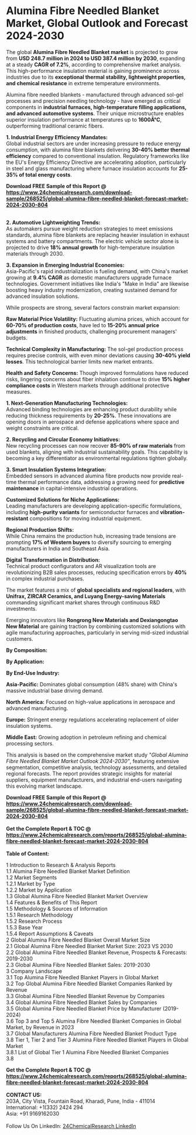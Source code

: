 <h1>Alumina Fibre Needled Blanket Market, Global Outlook and Forecast 2024-2030</h1><p>The global <strong>Alumina Fibre Needled Blanket market</strong> is projected to grow from <strong>USD 248.7 million in 2024 to USD 387.4 million by 2030</strong>, expanding at a steady <strong>CAGR of 7.2%</strong>, according to comprehensive market analysis. This high-performance insulation material is gaining prominence across industries due to its <strong>exceptional thermal stability, lightweight properties, and chemical resistance</strong> in extreme temperature environments.</p><p>Alumina fibre needled blankets - manufactured through advanced sol-gel processes and precision needling technology - have emerged as critical components in <strong>industrial furnaces, high-temperature filling applications, and advanced automotive systems</strong>. Their unique microstructure enables superior insulation performance at temperatures up to <strong>1600Â°C</strong>, outperforming traditional ceramic fibers.</p><p><strong>1. Industrial Energy Efficiency Mandates:</strong><br>
Global industrial sectors are under increasing pressure to reduce energy consumption, with alumina fibre blankets delivering <strong>30-40% better thermal efficiency</strong> compared to conventional insulation. Regulatory frameworks like the EU's Energy Efficiency Directive are accelerating adoption, particularly in steel and glass manufacturing where furnace insulation accounts for <strong>25-35% of total energy costs</strong>.</p><div><b>Download FREE Sample of this Report @ 
            <a href="https://www.24chemicalresearch.com/download-sample/268525/global-alumina-fibre-needled-blanket-forecast-market-2024-2030-804">
            https://www.24chemicalresearch.com/download-sample/268525/global-alumina-fibre-needled-blanket-forecast-market-2024-2030-804</a></b></div><br><p><strong>2. Automotive Lightweighting Trends:</strong><br>
As automakers pursue weight reduction strategies to meet emissions standards, alumina fibre blankets are replacing heavier insulation in exhaust systems and battery compartments. The electric vehicle sector alone is projected to drive <strong>18% annual growth</strong> for high-temperature insulation materials through 2030.</p><p><strong>3. Expansion in Emerging Industrial Economies:</strong><br>
Asia-Pacific's rapid industrialization is fueling demand, with China's market growing at <strong>9.4% CAGR</strong> as domestic manufacturers upgrade furnace technologies. Government initiatives like India's "Make in India" are likewise boosting heavy industry modernization, creating sustained demand for advanced insulation solutions.</p><p>While prospects are strong, several factors constrain market expansion:</p><p><strong>Raw Material Price Volatility:</strong> Fluctuating alumina prices, which account for <strong>60-70% of production costs</strong>, have led to <strong>15-20% annual price adjustments</strong> in finished products, challenging procurement managers' budgets.</p><p><strong>Technical Complexity in Manufacturing:</strong> The sol-gel production process requires precise controls, with even minor deviations causing <strong>30-40% yield losses</strong>. This technological barrier limits new market entrants.</p><p><strong>Health and Safety Concerns:</strong> Though improved formulations have reduced risks, lingering concerns about fiber inhalation continue to drive <strong>15% higher compliance costs</strong> in Western markets through additional protective measures.</p><p><strong>1. Next-Generation Manufacturing Technologies:</strong><br>
Advanced binding technologies are enhancing product durability while reducing thickness requirements by <strong>20-25%</strong>. These innovations are opening doors in aerospace and defense applications where space and weight constraints are critical.</p><p><strong>2. Recycling and Circular Economy Initiatives:</strong><br>
New recycling processes can now recover <strong>85-90% of raw materials</strong> from used blankets, aligning with industrial sustainability goals. This capability is becoming a key differentiator as environmental regulations tighten globally.</p><p><strong>3. Smart Insulation Systems Integration:</strong><br>
Embedded sensors in advanced alumina fibre products now provide real-time thermal performance data, addressing a growing need for <strong>predictive maintenance</strong> in capital-intensive industrial operations.</p><p><strong>Customized Solutions for Niche Applications:</strong><br>
	Leading manufacturers are developing application-specific formulations, including <strong>high-purity variants</strong> for semiconductor furnaces and <strong>vibration-resistant</strong> compositions for moving industrial equipment.</p><p><strong>Regional Production Shifts:</strong><br>
	While China remains the production hub, increasing trade tensions are prompting <strong>17% of Western buyers</strong> to diversify sourcing to emerging manufacturers in India and Southeast Asia.</p><p><strong>Digital Transformation in Distribution:</strong><br>
	Technical product configurators and AR visualization tools are revolutionizing B2B sales processes, reducing specification errors by <strong>40%</strong> in complex industrial purchases.</p><p>The market features a mix of <strong>global specialists and regional leaders</strong>, with <strong>Unifrax, ZIRCAR Ceramics, and Luyang Energy-saving Materials</strong> commanding significant market shares through continuous R&amp;D investments.</p><p>Emerging innovators like <strong>Rongrong New Materials and Dexiangongtao New Material</strong> are gaining traction by combining customized solutions with agile manufacturing approaches, particularly in serving mid-sized industrial customers.</p><p><strong>By Composition:</strong></p><p><strong>By Application:</strong></p><p><strong>By End-Use Industry:</strong></p><p><strong>Asia-Pacific:</strong> Dominates global consumption (48% share) with China's massive industrial base driving demand.</p><p><strong>North America:</strong> Focused on high-value applications in aerospace and advanced manufacturing.</p><p><strong>Europe:</strong> Stringent energy regulations accelerating replacement of older insulation systems.</p><p><strong>Middle East:</strong> Growing adoption in petroleum refining and chemical processing sectors.</p><p>This analysis is based on the comprehensive market study <em>"Global Alumina Fibre Needled Blanket Market Outlook 2024-2030"</em>, featuring extensive segmentation, competitive analysis, technology assessments, and detailed regional forecasts. The report provides strategic insights for material suppliers, equipment manufacturers, and industrial end-users navigating this evolving market landscape.</p><div><b>Download FREE Sample of this Report @ 
            <a href="https://www.24chemicalresearch.com/download-sample/268525/global-alumina-fibre-needled-blanket-forecast-market-2024-2030-804">
            https://www.24chemicalresearch.com/download-sample/268525/global-alumina-fibre-needled-blanket-forecast-market-2024-2030-804</a></b></div><br><div><b>Get the Complete Report & TOC @ 
            <a href="https://www.24chemicalresearch.com/reports/268525/global-alumina-fibre-needled-blanket-forecast-market-2024-2030-804">
            https://www.24chemicalresearch.com/reports/268525/global-alumina-fibre-needled-blanket-forecast-market-2024-2030-804</a></b></div><br>
            <b>Table of Content:</b><p>1 Introduction to Research & Analysis Reports<br />
    1.1 Alumina Fibre Needled Blanket Market Definition<br />
    1.2 Market Segments<br />
        1.2.1 Market by Type<br />
        1.2.2 Market by Application<br />
    1.3 Global Alumina Fibre Needled Blanket Market Overview<br />
    1.4 Features & Benefits of This Report<br />
    1.5 Methodology & Sources of Information<br />
        1.5.1 Research Methodology<br />
        1.5.2 Research Process<br />
        1.5.3 Base Year<br />
        1.5.4 Report Assumptions & Caveats<br />
2 Global Alumina Fibre Needled Blanket Overall Market Size<br />
    2.1 Global Alumina Fibre Needled Blanket Market Size: 2023 VS 2030<br />
    2.2 Global Alumina Fibre Needled Blanket Revenue, Prospects & Forecasts: 2019-2030<br />
    2.3 Global Alumina Fibre Needled Blanket Sales: 2019-2030<br />
3 Company Landscape<br />
    3.1 Top Alumina Fibre Needled Blanket Players in Global Market<br />
    3.2 Top Global Alumina Fibre Needled Blanket Companies Ranked by Revenue<br />
    3.3 Global Alumina Fibre Needled Blanket Revenue by Companies<br />
    3.4 Global Alumina Fibre Needled Blanket Sales by Companies<br />
    3.5 Global Alumina Fibre Needled Blanket Price by Manufacturer (2019-2024)<br />
    3.6 Top 3 and Top 5 Alumina Fibre Needled Blanket Companies in Global Market, by Revenue in 2023<br />
    3.7 Global Manufacturers Alumina Fibre Needled Blanket Product Type<br />
    3.8 Tier 1, Tier 2 and Tier 3 Alumina Fibre Needled Blanket Players in Global Market<br />
        3.8.1 List of Global Tier 1 Alumina Fibre Needled Blanket Companies<br />
        3.8</p><div><b>Get the Complete Report & TOC @ 
            <a href="https://www.24chemicalresearch.com/reports/268525/global-alumina-fibre-needled-blanket-forecast-market-2024-2030-804">
            https://www.24chemicalresearch.com/reports/268525/global-alumina-fibre-needled-blanket-forecast-market-2024-2030-804</a></b></div><br><b>CONTACT US:</b><br>
            203A, City Vista, Fountain Road, Kharadi, Pune, India - 411014<br>
            International: +1(332) 2424 294<br>
            Asia: +91 9169162030 <br><br>
            Follow Us On LinkedIn: <a href="https://www.linkedin.com/company/24chemicalresearch/">24ChemicalResearch LinkedIn</a>